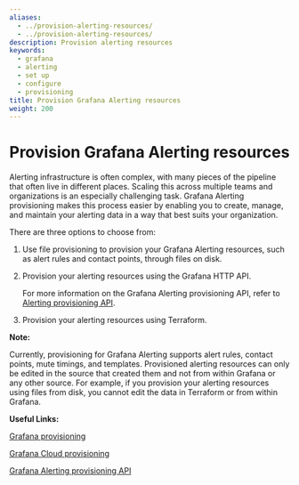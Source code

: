 ```yaml
---
aliases:
  - ../provision-alerting-resources/
  - ../provision-alerting-resources/
description: Provision alerting resources
keywords:
  - grafana
  - alerting
  - set up
  - configure
  - provisioning
title: Provision Grafana Alerting resources
weight: 200
---
```


# Provision Grafana Alerting resources

Alerting infrastructure is often complex, with many pieces of the pipeline that often live in different places. Scaling this across multiple teams and organizations is an especially challenging task. Grafana Alerting provisioning makes this process easier by enabling you to create, manage, and maintain your alerting data in a way that best suits your organization.

There are three options to choose from:

1. Use file provisioning to provision your Grafana Alerting resources, such as alert rules and contact points, through files on disk.

1. Provision your alerting resources using the Grafana HTTP API.

   For more information on the Grafana Alerting provisioning API, refer to [Alerting provisioning API](https://grafana.com/docs/grafana/latest/developers/http_api/alerting_provisioning/).

1. Provision your alerting resources using Terraform.

**Note:**

Currently, provisioning for Grafana Alerting supports alert rules, contact points, mute timings, and templates. Provisioned alerting resources can only be edited in the source that created them and not from within Grafana or any other source. For example, if you provision your alerting resources using files from disk, you cannot edit the data in Terraform or from within Grafana.

**Useful Links:**

[Grafana provisioning](https://grafana.com/docs/grafana/latest/administration/provisioning/)

[Grafana Cloud provisioning](https://grafana.com/docs/grafana-cloud/infrastructure-as-code/terraform/)

[Grafana Alerting provisioning API](https://grafana.com/docs/grafana/latest/developers/http_api/alerting_provisioning)
